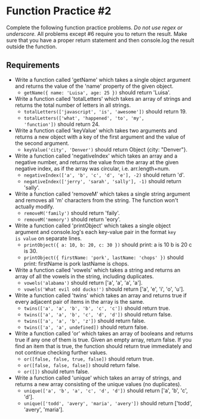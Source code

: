 Function Practice #2
==============

Complete the following function practice problems.
<em>Do not use regex or underscore.</em> All problems except #6 require you to return the result. Make sure that you have a proper return statement and then console.log the result outside the function.

Requirements
----------
- Write a function called 'getName' which takes a single object argument and returns the value of the 'name' property of the given object.
    - <code>getName({ name: 'Luisa', age: 25 })</code> should return 'Luisa'.
- Write a function called 'totalLetters' which takes an array of strings and returns the total number of letters in all strings.
    - <code>totalLetters(['javascript', 'is', 'awesome'])</code> should return 19. 
    - <code>totalLetters(['what', 'happened', 'to', 'my', 'function'])</code> should return 24. 
- Write a function called 'keyValue' which takes two arguments and returns a new object with a key of the first argument and the value of the second argument.
    - <code>keyValue('city', 'Denver')</code> should return Object {city: "Denver"}.
- Write a function called 'negativeIndex' which takes an array and a negative number, and returns the value from the array at the given negative index, as if the array was circular, i.e. arr.length+num.
     - <code>negativeIndex(['a', 'b', 'c', 'd', 'e'], -2)</code> should return 'd'.
    - <code>negativeIndex(['jerry', 'sarah', 'sally'], -1)</code> should return 'sally'.
- Write a function called 'removeM' which takes a single string argument and removes all 'm' characters from the string. The function won't actually modify.
    - <code>removeM('family')</code> should return 'faily'. 
    - <code>removeM('memory')</code> should return 'eory'. 
- Write a function called 'printObject' which takes a single object argument and console.log's each key-value pair in the format <code>key is value</code> on separate lines.
    - <code>printObject({ a: 10, b: 20, c: 30 })</code> should print: a is 10 b is 20 c is 30.
    - <code>printObject({ firstName: 'pork', lastName: 'chops' })</code> should print: firstName is pork lastName is chops.
- Write a function called 'vowels' which takes a string and returns an array of all the vowels in the string, including duplicates.
    - <code>vowels('alabama')</code> should return ['a', 'a', 'a', 'a']. 
    - <code>vowels('What evil odd ducks!')</code> should return ['a', 'e', 'i', 'o', 'u']. 
- Write a function called 'twins' which takes an array and returns true if every adjacent pair of items in the array is the same.
    - <code>twins(['a', 'a', 'b', 'b', 'c', 'c'])</code> should return true. 
    - <code>twins(['a', 'a', 'b', 'c', 'd', 'd'])</code> should return false. 
    - <code>twins(['a', 'a', 'b', 'z'])</code> should return false. 
    - <code>twins(['a', 'a', undefined])</code> should return false. 
- Write a function called 'or' which takes an array of booleans and returns true if any one of them is true. Given an empty array, return false. If you find an item that is true, the function should 
return true immediately and not continue checking further values.
    - <code>or([false, false, true, false])</code> should return true. 
    - <code>or([false, false, false])</code> should return false. 
    - <code>or([])</code> should return false. 
- Write a function called 'unique' which takes an array of strings, and returns a new array consisting of the unique values (no duplicates).
    - <code>unique(['a', 'b', 'a', 'c', 'd', 'd'])</code> should return ['a', 'b', 'c', 'd']. 
    - <code>unique(['todd', 'avery', 'maria', 'avery'])</code> should return ['todd', 'avery', 'maria']. 
